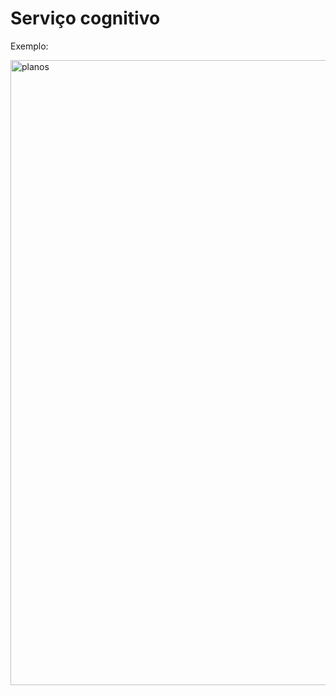 # Serviço cognitivo

Exemplo: </p>
</p>
<img src="https://user-images.githubusercontent.com/91704169/231834344-a5b377bf-0172-455e-b0d8-e16c72fbbabb.png" width="1000px" align="centter" alt="planos">


